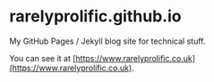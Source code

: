 # rarelyprolific.github.io
My GitHub Pages / Jekyll blog site for technical stuff.

You can see it at [https://www.rarelyprolific.co.uk](https://www.rarelyprolific.co.uk).
